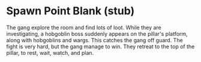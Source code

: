 # Spawn Point Blank (stub)

The gang explore the room and find lots of loot.
While they are investigating, a hobgoblin boss suddenly appears on the pillar's platform,
along with hobgoblins and wargs.
This catches the gang off guard.
The fight is very hard, but the gang manage to win.
They retreat to the top of the pillar, to rest, wait, watch, and plan.
